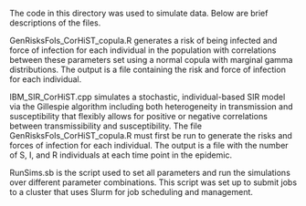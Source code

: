 The code in this directory was used to simulate data. Below are brief descriptions of the files.

GenRisksFoIs_CorHiST_copula.R generates a risk of being infected and force of infection for each individual in the population with correlations between these parameters set using a normal copula with marginal gamma distributions.
The output is a file containing the risk and force of infection for each individual.

IBM_SIR_CorHiST.cpp simulates a stochastic, individual-based SIR model via the Gillespie algorithm including both heterogeneity in transmission and susceptibility that flexibly allows for positive or negative correlations between transmissibility and susceptibility.
The file GenRisksFoIs_CorHiST_copula.R must first be run to generate the risks and forces of infection for each individual.
The output is a file with the number of S, I, and R individuals at each time point in the epidemic.

RunSims.sb is the script used to set all parameters and run the simulations over different parameter combinations. This script was set up to submit jobs to a cluster that uses Slurm for job scheduling and management.